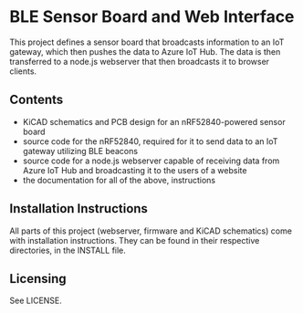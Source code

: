 # BLE Sensor Board and Web Interface

This project defines a sensor board that broadcasts information to an IoT gateway, which then pushes the data to Azure IoT Hub. The data is then transferred to a node.js webserver that then broadcasts it to browser clients.

## Contents

* KiCAD schematics and PCB design for an nRF52840-powered sensor board
* source code for the nRF52840, required for it to send data to an IoT gateway utilizing BLE beacons
* source code for a node.js webserver capable of receiving data from Azure IoT Hub and broadcasting it to the users of a website
* the documentation for all of the above, instructions

## Installation Instructions

All parts of this project (webserver, firmware and KiCAD schematics) come with installation instructions. They can be found in their respective directories, in the INSTALL file.

## Licensing

See LICENSE.
